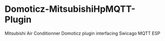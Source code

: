 # Domoticz-MitsubishiHpMQTT-Plugin
Mitsubishi Air Conditionner Domoticz plugin interfacing Swicago MQTT ESP
